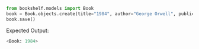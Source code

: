 ```python
from bookshelf.models import Book
book = Book.objects.create(title="1984", author="George Orwell", publication_year=1949)
book.save()
```

Expected Output:
```python
<Book: 1984>
```